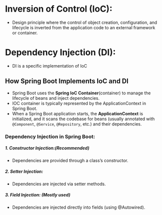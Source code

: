 # Inversion of Control (IoC):
- Design principle where the control of object creation, configuration, and lifecycle is inverted from the application code to an external framework or container.

# Dependency Injection (DI):
- DI is a specific implementation of IoC

## How Spring Boot Implements IoC and DI
- Spring Boot uses the **Spring IoC Container**(container) to manage the lifecycle of beans and inject dependencies.
- IOC container is typically represented by the ApplicationContext in Spring Boot.
- When a Spring Boot application starts, the **ApplicationContext** is initialized, and it scans the codebase for beans (usually annotated with `@Component`, `@Service`, `@Repository`, etc.) and their dependencies.


### Dependency Injection in Spring Boot:

##### 1. Constructor Injection:(Recommended)
- Dependencies are provided through a class’s constructor.
##### 2. Setter Injection:
- Dependencies are injected via setter methods.
##### 3. Field Injection: (Mostly used)
- Dependencies are injected directly into fields (using @Autowired).
